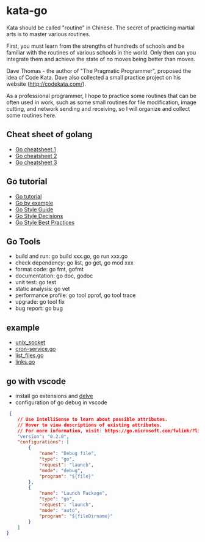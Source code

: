# kata-go

Kata should be called "routine" in Chinese. The secret of practicing martial arts is to master various routines.

First, you must learn from the strengths of hundreds of schools and be familiar with the routines of various schools in the world. Only then can you integrate them and achieve the state of no moves being better than moves.

Dave Thomas - the author of "The Pragmatic Programmer", proposed the idea of ​​Code Kata. Dave also collected a small practice project on his website (http://codekata.com/).

As a professional programmer, I hope to practice some routines that can be often used in work, such as some small routines for file modification, image cutting, and network sending and receiving, so I will organize and collect some routines here.

## Cheat sheet of golang

* [Go cheatsheet 1](go-cheat-sheet.md)
* [Go cheatsheet 2 ](https://devhints.io/go)
* [Go cheatsheet 3](https://quickref.me/go.html)

## Go tutorial

* [Go tutorial](https://tour.golang.org/welcome/1)
* [Go by example](https://gobyexample.com/)
* [Go Style Guide](https://google.github.io/styleguide/go/guide)
* [Go Style Decisions](https://google.github.io/styleguide/go/decisions)
* [Go Style Best Practices](https://google.github.io/styleguide/go/best-practices)

## Go Tools
* build and run: go build xxx.go, go run xxx.go
* check dependency: go list, go get, go mod xxx
* format code: go fmt, gofmt
* documentation: go doc, godoc
* unit test: go test
* static analysis: go vet
* performance profile: go tool pprof, go tool trace
* upgrade: go tool fix
* bug report: go bug


## example

* [unix_socket](./kata/unix_socket)
* [cron-service.go](./kata/cron)
* [list_files.go](./kata/files/list_files.go)
* [links.go](./kata/http/links.go)

## go with vscode
* install go extensions and [delve](https://github.com/go-delve/delve/blob/master/Documentation/installation/osx/install.md)
* configuration of go debug in vscode

```json
 {
    // Use IntelliSense to learn about possible attributes.
    // Hover to view descriptions of existing attributes.
    // For more information, visit: https://go.microsoft.com/fwlink/?linkid=830387
    "version": "0.2.0",
    "configurations": [
        {
            "name": "Debug file",
            "type": "go",
            "request": "launch",
            "mode": "debug",
            "program": "${file}"
        },
        {
            "name": "Launch Package",
            "type": "go",
            "request": "launch",
            "mode": "auto",
            "program": "${fileDirname}"
        }
    ]
}
```
